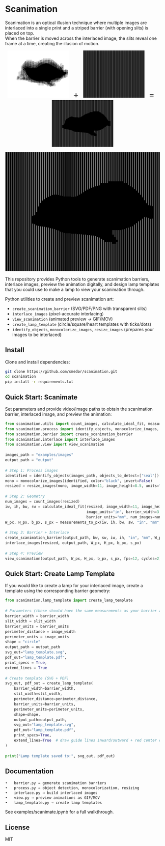 # Scanimation

Scanimation is an optical illusion technique where multiple images are interlaced into a single print and a striped barrier (with opening slits) is placed on top.  
When the barrier is moved across the interlaced image, the slits reveal one frame at a time, creating the illusion of motion.  

<p align="center">
  <img src="docs/interlaced.png" alt="Interlaced image" width="200"/>
  <span style="font-size: 2em; margin: 0 10px;">+</span>
  <img src="docs/barrier.png" alt="Scanimation barrier" width="200"/>
  <span style="font-size: 2em; margin: 0 10px;">=</span>
  <img src="docs/preview.gif" alt="Animated scanimation" width="200"/>
</p>

![Scanimation demo of a seal galumphing](docs/preview.gif)

This repository provides Python tools to generate scanimation barriers, interlace images, preview the animation digitally, and design lamp templates that you could use to make a lamp to view your scanimation through.

Python utilities to create and preview scanimation art:
- `create_scanimation_barrier` (SVG/PDF/PNG with transparent slits)
- `interlace_images` (pixel-accurate interlacing)
- `view_scanimation` (animated preview → GIF/MOV)
- `create_lamp_template` (circle/square/heart templates with ticks/dots)
- `identify_objects`, `monocolorize_images`, `resize_images` (prepares your images to be interlaced)

## Install

Clone and install dependencies:

```bash
git clone https://github.com/smedor/scanimation.git
cd scanimation
pip install -r requirements.txt
```

## Quick Start: Scanimate

Set parameters and provide video/image paths to obtain the scanimation barrier, interlaced image, and preview the animation:

```python
from scanimation.utils import count_images, calculate_ideal_fit, measurements_to_px
from scanimation.process import identify_objects, monocolorize_images, resize_images
from scanimation.barrier import create_scanimation_barrier
from scanimation.interlace import interlace_images
from scanimation.view import view_scanimation

images_path = "examples/images"
output_path = "output"

# Step 1: Process images
identified = identify_objects(images_path, objects_to_detect=["seal"])
mono = monocolorize_images(identified, color="black", invert=False)
resized = resize_images(mono, image_width=11, image_height=8.5, units="in", dpi=300)

# Step 2: Geometry
num_images = count_images(resized)
iw, ih, bw, sw = calculate_ideal_fit(resized, image_width=11, image_height=8.5,
                                     image_units="in", barrier_width=3.0, slit_width=None,
                                     barrier_units="mm", num_images=num_images)
W_px, H_px, b_px, s_px = measurements_to_px(iw, ih, bw, sw, "in", "mm", num_images=num_images)

# Step 3: Barrier + Interlace
create_scanimation_barrier(output_path, bw, sw, iw, ih, "in", "mm", W_px, H_px, b_px, s_px)
interlace_images(resized, output_path, W_px, H_px, b_px, s_px)

# Step 4: Preview
view_scanimation(output_path, W_px, H_px, b_px, s_px, fps=12, cycles=2)
```

## Quick Start: Create Lamp Template

If you would like to create a lamp for your interlaced image, create a template using the corresponding barrier geometry:

```python
from scanimation.lamp_template import create_lamp_template

# Parameters (these should have the same measurements as your barrier and interlaced image)
barrier_width = barrier_width
slit_width = slit_width
barrier_units = barrier_units
perimeter_distance = image_width
perimeter_units = image_units
shape = "circle"
output_path = output_path
svg_out="lamp_template.svg",
pdf_out="lamp_template.pdf",
print_specs = True,
extend_lines = True

# Create template (SVG + PDF)
svg_out, pdf_out = create_lamp_template(
    barrier_width=barrier_width,
    slit_width=slit_width,
    perimeter_distance=perimeter_distance,
    barrier_units=barrier_units,
    perimeter_units=perimeter_units,
    shape=shape,
    output_path=output_path,
    svg_out="lamp_template.svg",
    pdf_out="lamp_template.pdf",
    print_specs=True,
    extend_lines=True  # draw guide lines inward/outward + red center dot
)

print("Lamp template saved to:", svg_out, pdf_out)
```

## Documentation

	•	barrier.py → generate scanimation barriers
	•	process.py → object detection, monocolorization, resizing
	•	interlace.py → build interlaced images
	•	view.py → preview animations as GIF/MOV
	•	lamp_template.py → create lamp templates

See examples/scanimate.ipynb for a full walkthrough.


## License

MIT
